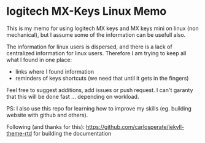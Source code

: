 # logitech MX-Keys Linux Memo

This is my memo for using logitech MX keys and MX keys mini on linux (non mechanical), but I assume some of the information can be usefull also. 

The information for linux users is dispersed, and there is a lack of centralized information for linux users. 
Therefore I am trying to keep all what I found in one place:

- links where I found information
- reminders of keys shortcuts (we need that until it gets in the fingers) 

Feel free to suggest additions, add issues or push request.
I can't garanty that this will be done fast ... depending on workload. 

PS: I also use this repo for learning how to improve my skills (eg. building website with github and others).

Following (and thanks for this): <https://github.com/carlosperate/jekyll-theme-rtd>  for building the documentation

